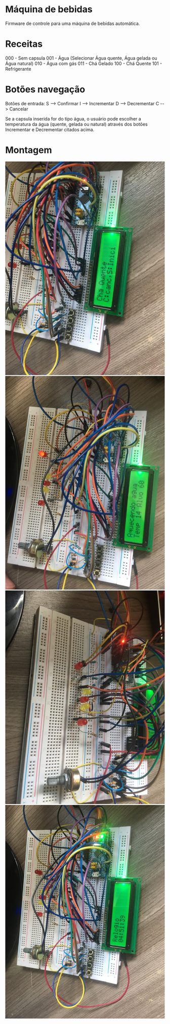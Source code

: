 # Máquina de bebidas

Firmware de controle para uma máquina de bebidas automática. 

# Receitas
000 - Sem capsula 001 - Água (Selecionar Água quente, Água gelada ou Água natural) 010 - Água com gás 011 - Chá Gelado 100 - Chá Quente 101 - Refrigerante

# Botões navegação

Botões de entrada:
S --> Confirmar
I --> Incrementar
D --> Decrementar
C --> Cancelar

Se a capsula inserida for do tipo água, o usuário pode escolher a temperatura da água (quente, gelada ou natural) através dos botões Incrementar e Decrementar citados acima.

# Montagem

![1](https://github.com/felipezfr/BeverageMachine_STM32/blob/main/Fotos/1.jpeg)
![2](https://github.com/felipezfr/BeverageMachine_STM32/blob/main/Fotos/2.jpeg)
![3](https://github.com/felipezfr/BeverageMachine_STM32/blob/main/Fotos/3.jpeg)
![4](https://github.com/felipezfr/BeverageMachine_STM32/blob/main/Fotos/4.jpeg)
